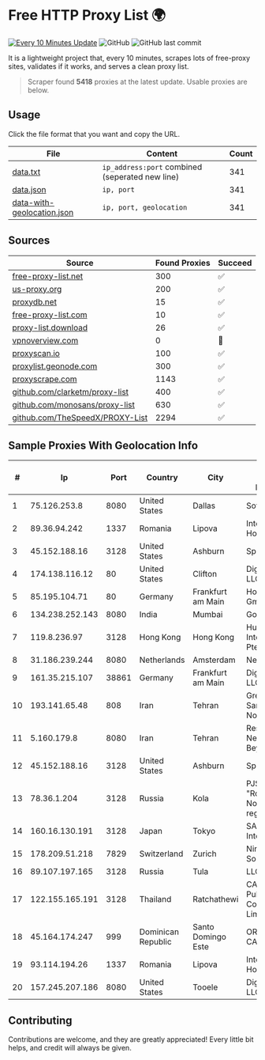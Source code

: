 
# Free HTTP Proxy List 🌍

[![Every 10 Minutes Update](https://github.com/mertguvencli/http-proxy-list/actions/workflows/main.yml/badge.svg?branch=main)](https://github.com/mertguvencli/http-proxy-list/actions/workflows/main.yml)
![GitHub](https://img.shields.io/github/license/mertguvencli/http-proxy-list)
![GitHub last commit](https://img.shields.io/github/last-commit/mertguvencli/http-proxy-list)

It is a lightweight project that, every 10 minutes, scrapes lots of free-proxy sites, validates if it works, and serves a clean proxy list.


> Scraper found **5418** proxies at the latest update. Usable proxies are below.

## Usage

Click the file format that you want and copy the URL.


|File|Content|Count|
|----|-------|-----|
|[data.txt](https://raw.githubusercontent.com/mertguvencli/http-proxy-list/main/proxy-list/data.txt)|`ip_address:port` combined (seperated new line)|341|
|[data.json](https://raw.githubusercontent.com/mertguvencli/http-proxy-list/main/proxy-list/data.json)|`ip, port`|341|
|[data-with-geolocation.json](https://raw.githubusercontent.com/mertguvencli/http-proxy-list/main/proxy-list/data-with-geolocation.json)|`ip, port, geolocation`|341|

## Sources

|Source|Found Proxies|Succeed|
|------|-------------|-------|
|[free-proxy-list.net](https://free-proxy-list.net)|300|✅|
|[us-proxy.org](https://www.us-proxy.org)|200|✅|
|[proxydb.net](http://proxydb.net)|15|✅|
|[free-proxy-list.com](https://free-proxy-list.com/?page=&port=&type%5B%5D=http&type%5B%5D=https&up_time=0&search=Search)|10|✅|
|[proxy-list.download](https://www.proxy-list.download/HTTP)|26|✅|
|[vpnoverview.com](https://vpnoverview.com/privacy/anonymous-browsing/free-proxy-servers)|0|🚫|
|[proxyscan.io](https://www.proxyscan.io)|100|✅|
|[proxylist.geonode.com](https://proxylist.geonode.com/api/proxy-list?limit=300&page=1&sort_by=lastChecked&sort_type=desc&protocols=http,https)|300|✅|
|[proxyscrape.com](https://api.proxyscrape.com/v2/?request=displayproxies&protocol=http&timeout=10000&country=all&ssl=all&anonymity=all)|1143|✅|
|[github.com/clarketm/proxy-list](https://raw.githubusercontent.com/clarketm/proxy-list/master/proxy-list-raw.txt)|400|✅|
|[github.com/monosans/proxy-list](https://raw.githubusercontent.com/monosans/proxy-list/main/proxies/http.txt)|630|✅|
|[github.com/TheSpeedX/PROXY-List](https://raw.githubusercontent.com/TheSpeedX/PROXY-List/master/http.txt)|2294|✅|


## Sample Proxies With Geolocation Info

|#|Ip|Port|Country|City|Internet Service Provider|
|-|--|----|-------|----|-------------------------|
|1|75.126.253.8|8080|United States|Dallas|SoftLayer|
|2|89.36.94.242|1337|Romania|Lipova|Interkvm Host SRL|
|3|45.152.188.16|3128|United States|Ashburn|Sprint|
|4|174.138.116.12|80|United States|Clifton|DigitalOcean, LLC|
|5|85.195.104.71|80|Germany|Frankfurt am Main|Host Europe GmbH|
|6|134.238.252.143|8080|India|Mumbai|Google LLC|
|7|119.8.236.97|3128|Hong Kong|Hong Kong|Huawei International Pte. Ltd.|
|8|31.186.239.244|8080|Netherlands|Amsterdam|NetSkope Inc|
|9|161.35.215.107|38861|Germany|Frankfurt am Main|DigitalOcean, LLC|
|10|193.141.65.48|808|Iran|Tehran|Green Web Samaneh Novin Co Ltd|
|11|5.160.179.8|8080|Iran|Tehran|Respina Networks & Beyond PJSC|
|12|45.152.188.16|3128|United States|Ashburn|Sprint|
|13|78.36.1.204|3128|Russia|Kola|PJSC "Rostelecom" North-West region|
|14|160.16.130.191|3128|Japan|Tokyo|SAKURA Internet Inc.|
|15|178.209.51.218|7829|Switzerland|Zurich|Nine Internet Solutions AG|
|16|89.107.197.165|3128|Russia|Tula|LLC TK Altair|
|17|122.155.165.191|3128|Thailand|Ratchathewi|CAT Telecom Public Company Limited|
|18|45.164.174.247|999|Dominican Republic|Santo Domingo Este|ORBIT CABLE, S.A.|
|19|93.114.194.26|1337|Romania|Lipova|Interkvm Host SRL|
|20|157.245.207.186|8080|United States|Tooele|DigitalOcean, LLC|



## Contributing

Contributions are welcome, and they are greatly appreciated! Every
little bit helps, and credit will always be given.

